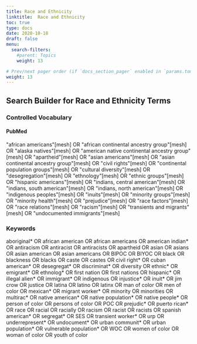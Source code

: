 ```yaml
---
title: Race and Ethnicity
linktitle:  Race and Ethnicity
toc: true
type: docs
date: 2020-10-18
draft: false
menu:
  search-filters:
    #parent: Topics
    weight: 13

# Prev/next pager order (if `docs_section_pager` enabled in `params.toml`)
weight: 13
---
```



## Search Builder for Race and Ethnicity Terms

### Controlled Vocabulary

#### PubMed

"african americans"[mesh] OR "african continental ancestry group"[mesh] OR "alaska natives"[mesh] OR "american native continental ancestry group"[mesh] OR "apartheid"[mesh] OR "asian americans"[mesh] OR "asian continental ancestry group"[mesh] OR "civil rights"[mesh] OR "continental population groups"[mesh] OR "cultural diversity"[mesh] OR "desegregation"[mesh] OR "ethnology"[mesh] OR "ethnic groups"[mesh] OR "hispanic americans"[mesh] OR "indians, central american"[mesh] OR "indians, south american"[mesh] OR "indians, north american"[mesh] OR "indigenous peoples"[mesh] OR "inuits"[mesh] OR "minority groups"[mesh] OR "minority health"[mesh] OR "prejudice"[mesh] OR "race factors"[mesh] OR "race relations"[mesh] OR "racism"[mesh] OR "transients and migrants"[mesh] OR "undocumented immigrants"[mesh]

### Keywords

aboriginal* OR african american OR african americans OR american indian* OR antiracism OR antiracist OR antiracists OR apartheid OR asian OR asians OR asian american OR asian americans OR BIPOC OR BIYOC OR black OR blackness OR blacks OR caste OR castes OR civil right* OR cuban american* OR desegregat* OR discriminat* OR diversity OR ethnic* OR emigrant* OR ethnolog* OR first nation OR first nations OR hispanic* OR illegal alien* OR immigrant* OR indigenous OR injustice* OR inuit* OR jim crow OR justice OR latina OR latino OR latinx OR man of color OR men of color OR mexican* OR migrant worker* OR minority OR minorities OR multirac* OR native american* OR native population* OR native people* OR person of color OR persons of color OR POC OR prejudic* OR puerto rican* OR race OR racial OR racially OR racism OR racist OR racists OR spanish american* OR segregat* OR SES OR transient worker* OR urp OR underrepresent* OR undocument* OR urban communit* OR urban population* OR vulnerable population* OR WOC OR women of color OR woman of color OR youth of color